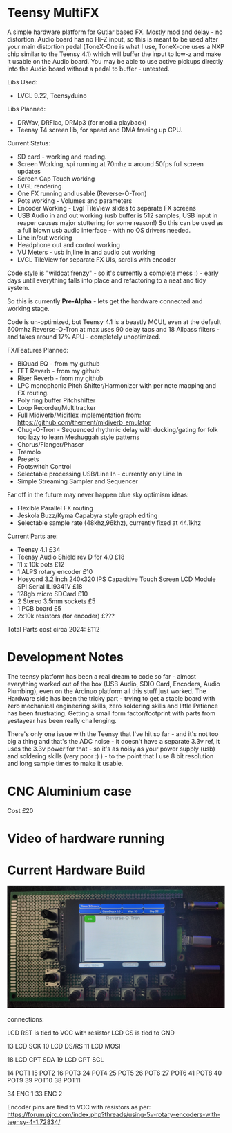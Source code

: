 # Teensy MultiFX

A simple hardware platform for Gutiar based FX. Mostly mod and delay - no distortion. Audio board has no Hi-Z input, so this is meant to be used after
your main distortion pedal (ToneX-One is what I use, ToneX-one uses a NXP chip similar to the Teensy 4.1) which will buffer the input to low-z and make it usable on the Audio board. You may be able to use active pickups directly into the Audio board without a pedal to buffer - untested.

Libs Used:

- LVGL 9.22, Teensyduino

Libs Planned:

- DRWav, DRFlac, DRMp3 (for media playback)
- Teensy T4 screen lib, for speed and DMA freeing up CPU.
  
Current Status:

- SD card - working and reading.
- Screen Working, spi running at 70mhz = around 50fps full screen updates
- Screen Cap Touch working
- LVGL rendering
- One FX running and usable (Reverse-O-Tron)
- Pots working - Volumes and parameters
- Encoder Working - Lvgl TileView slides to separate FX screens
- USB Audio in and out working (usb buffer is 512 samples, USB input in reaper causes major stuttering for some reason!)
    So this can be used as a full blown usb audio interface - with no OS drivers needed.
- Line in/out working
- Headphone out and control working
- VU Meters - usb in,line in and audio out working
- LVGL TileView for separate FX UIs, scrolls with encoder
  
Code style is "wildcat frenzy" - so it's currently a complete mess :) - early days until everything falls into place and refactoring to a neat and tidy system. 

So this is currently **Pre-Alpha** - lets get the hardware connected and working stage.

Code is un-optimized, but Teensy 4.1 is a beastly MCU!, even at the default 600mhz Reverse-O-Tron at max uses 90 delay taps and 18 Allpass filters - and takes around 17% APU - completely unoptimized.

FX/Features Planned:

- BiQuad EQ - from my guthub
- FFT Reverb - from my github
- Riser Reverb - from my github
- LPC monophonic Pitch Shifter/Harmonizer with per note mapping and FX routing.
- Poly ring buffer Pitchshifter
- Loop Recorder/Multitracker
- Full Midiverb/Midiflex implementation from: https://github.com/thement/midiverb_emulator
- Chug-O-Tron - Sequenced rhythmic delay with ducking/gating for folk too lazy to learn Meshuggah style patterns
- Chorus/Flanger/Phaser
- Tremolo
- Presets
- Footswitch Control
- Selectable processing USB/Line In - currently only Line In
- Simple Streaming Sampler and Sequencer
    
Far off in the future may never happen blue sky optimism ideas:

- Flexible Parallel FX routing
- Jeskola Buzz/Kyma Capabyra style graph editing
- Selectable sample rate (48khz,96khz), currently fixed at 44.1khz
   
Current Parts are:

- Teensy 4.1 £34
- Teensy Audio Shield rev D for 4.0 £18
- 11 x 10k pots £12
- 1 ALPS rotary encoder £10
- Hosyond 3.2 inch 240x320 IPS Capacitive Touch Screen LCD Module SPI Serial ILI9341V £18
- 128gb micro SDCard £10
- 2 Stereo 3.5mm sockets £5
- 1 PCB board £5
- 2x10k resistors (for encoder) £???

Total Parts cost circa 2024: £112

# Development Notes

  The teensy platform has been a real dream to code so far - almost everything worked out of the box (USB Audio, SDIO Card, Encoders, Audio Plumbing), even on the Ardinuo platform all this stuff just worked. The Hardware side has been the tricky part - trying to get a stable board with zero mechanical engineering skills, zero soldering skills and little Patience has been frustrating. Getting a small form factor/footprint with parts from yestayear has been really challenging.
  
  There's only one issue with the Teensy that I've hit so far - and it's not too big a thing and that's the ADC noise - it doesn't have a separate 3.3v ref, it uses the 3.3v power for that - so it's as noisy as your power supply (usb) and soldering skills (very poor :) ) - to the point that I use 8 bit resolution and long sample times to make it usable.
  
# CNC Aluminium case

Cost £20

# Video of hardware running

# Current Hardware Build
![](./Images/MultiFX1.jpg)

connections:

LCD RST is tied to VCC with resistor
LCD CS is tied to GND

13 LCD SCK
10 LCD DS/RS
11 LCD MOSI

18 LCD CPT SDA
19 LCD CPT SCL

14 POT1
15 POT2
16 POT3
24 POT4
25 POT5
26 POT6
27 POT6
41 POT8
40 POT9
39 POT10
38 POT11

34 ENC 1
33 ENC 2

Encoder pins are tied to VCC with resistors as per: https://forum.pjrc.com/index.php?threads/using-5v-rotary-encoders-with-teensy-4-1.72834/
